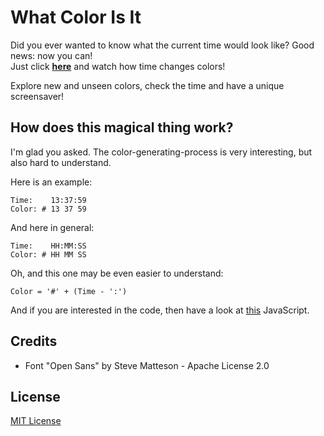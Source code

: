 # What Color Is It
Did you ever wanted to know what the current time would look like? Good news: now you can!  
Just click [**here**](https://marvinmenzerath.github.io/WhatColorIsIt/) and watch how time changes colors!

Explore new and unseen colors, check the time and have a unique screensaver!

## How does this magical thing work?
I'm glad you asked. The color-generating-process is very interesting, but also hard to understand.

Here is an example:
```
Time:    13:37:59
Color: # 13 37 59
```

And here in general:
```
Time:    HH:MM:SS
Color: # HH MM SS
```

Oh, and this one may be even easier to understand:
```
Color = '#' + (Time - ':')
```

And if you are interested in the code, then have a look at [this](https://github.com/MarvinMenzerath/WhatColorIsIt/blob/gh-pages/assets/script.js) JavaScript.

## Credits
* Font "Open Sans" by Steve Matteson - Apache License 2.0

## License
[MIT License](https://github.com/MarvinMenzerath/WhatColorIsIt/blob/gh-pages/LICENSE)